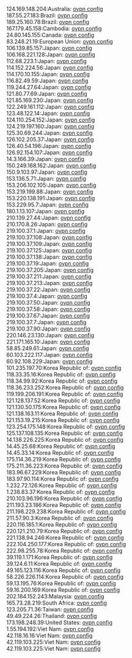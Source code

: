 124.169.148.204:Australia: [ovpn config](vpn/124_169_148_204.ovpn)  
187.55.27.183:Brazil: [ovpn config](vpn/187_55_27_183.ovpn)  
189.25.160.78:Brazil: [ovpn config](vpn/189_25_160_78.ovpn)  
167.179.45.158:Cambodia: [ovpn config](vpn/167_179_45_158.ovpn)  
24.80.145.155:Canada: [ovpn config](vpn/24_80_145_155.ovpn)  
83.248.21.19:European Union: [ovpn config](vpn/83_248_21_19.ovpn)  
106.139.85.157:Japan: [ovpn config](vpn/106_139_85_157.ovpn)  
106.168.221.128:Japan: [ovpn config](vpn/106_168_221_128.ovpn)  
112.68.223.1:Japan: [ovpn config](vpn/112_68_223_1.ovpn)  
114.152.224.56:Japan: [ovpn config](vpn/114_152_224_56.ovpn)  
114.170.10.155:Japan: [ovpn config](vpn/114_170_10_155.ovpn)  
116.82.49.59:Japan: [ovpn config](vpn/116_82_49_59.ovpn)  
119.244.27.64:Japan: [ovpn config](vpn/119_244_27_64.ovpn)  
121.80.77.69:Japan: [ovpn config](vpn/121_80_77_69.ovpn)  
121.85.169.230:Japan: [ovpn config](vpn/121_85_169_230.ovpn)  
122.249.161.112:Japan: [ovpn config](vpn/122_249_161_112.ovpn)  
123.48.122.14:Japan: [ovpn config](vpn/123_48_122_14.ovpn)  
124.110.254.152:Japan: [ovpn config](vpn/124_110_254_152.ovpn)  
124.219.197.160:Japan: [ovpn config](vpn/124_219_197_160.ovpn)  
125.30.69.244:Japan: [ovpn config](vpn/125_30_69_244.ovpn)  
126.102.205.37:Japan: [ovpn config](vpn/126_102_205_37.ovpn)  
126.40.54.196:Japan: [ovpn config](vpn/126_40_54_196.ovpn)  
126.92.154.107:Japan: [ovpn config](vpn/126_92_154_107.ovpn)  
14.3.166.39:Japan: [ovpn config](vpn/14_3_166_39.ovpn)  
150.249.168.162:Japan: [ovpn config](vpn/150_249_168_162.ovpn)  
150.9.103.97:Japan: [ovpn config](vpn/150_9_103_97.ovpn)  
153.136.5.71:Japan: [ovpn config](vpn/153_136_5_71.ovpn)  
153.206.102.105:Japan: [ovpn config](vpn/153_206_102_105.ovpn)  
153.219.199.88:Japan: [ovpn config](vpn/153_219_199_88.ovpn)  
153.220.138.191:Japan: [ovpn config](vpn/153_220_138_191.ovpn)  
153.229.95.7:Japan: [ovpn config](vpn/153_229_95_7.ovpn)  
180.1.13.107:Japan: [ovpn config](vpn/180_1_13_107.ovpn)  
210.139.27.44:Japan: [ovpn config](vpn/210_139_27_44.ovpn)  
210.170.8.26:Japan: [ovpn config](vpn/210_170_8_26.ovpn)  
219.100.37.1:Japan: [ovpn config](vpn/219_100_37_1.ovpn)  
219.100.37.108:Japan: [ovpn config](vpn/219_100_37_108.ovpn)  
219.100.37.109:Japan: [ovpn config](vpn/219_100_37_109.ovpn)  
219.100.37.125:Japan: [ovpn config](vpn/219_100_37_125.ovpn)  
219.100.37.138:Japan: [ovpn config](vpn/219_100_37_138.ovpn)  
219.100.37.19:Japan: [ovpn config](vpn/219_100_37_19.ovpn)  
219.100.37.205:Japan: [ovpn config](vpn/219_100_37_205.ovpn)  
219.100.37.211:Japan: [ovpn config](vpn/219_100_37_211.ovpn)  
219.100.37.213:Japan: [ovpn config](vpn/219_100_37_213.ovpn)  
219.100.37.22:Japan: [ovpn config](vpn/219_100_37_22.ovpn)  
219.100.37.4:Japan: [ovpn config](vpn/219_100_37_4.ovpn)  
219.100.37.50:Japan: [ovpn config](vpn/219_100_37_50.ovpn)  
219.100.37.58:Japan: [ovpn config](vpn/219_100_37_58.ovpn)  
219.100.37.67:Japan: [ovpn config](vpn/219_100_37_67.ovpn)  
219.100.37.7:Japan: [ovpn config](vpn/219_100_37_7.ovpn)  
219.100.37.90:Japan: [ovpn config](vpn/219_100_37_90.ovpn)  
220.146.23.130:Japan: [ovpn config](vpn/220_146_23_130.ovpn)  
221.171.165.10:Japan: [ovpn config](vpn/221_171_165_10.ovpn)  
58.85.249.61:Japan: [ovpn config](vpn/58_85_249_61.ovpn)  
60.103.222.117:Japan: [ovpn config](vpn/60_103_222_117.ovpn)  
60.92.108.229:Japan: [ovpn config](vpn/60_92_108_229.ovpn)  
101.235.197.70:Korea Republic of: [ovpn config](vpn/101_235_197_70.ovpn)  
118.33.35.16:Korea Republic of: [ovpn config](vpn/118_33_35_16.ovpn)  
118.34.99.92:Korea Republic of: [ovpn config](vpn/118_34_99_92.ovpn)  
118.36.233.252:Korea Republic of: [ovpn config](vpn/118_36_233_252.ovpn)  
119.199.206.191:Korea Republic of: [ovpn config](vpn/119_199_206_191.ovpn)  
121.128.137.52:Korea Republic of: [ovpn config](vpn/121_128_137_52.ovpn)  
121.130.50.175:Korea Republic of: [ovpn config](vpn/121_130_50_175.ovpn)  
121.138.163.11:Korea Republic of: [ovpn config](vpn/121_138_163_11.ovpn)  
121.153.19.215:Korea Republic of: [ovpn config](vpn/121_153_19_215.ovpn)  
123.254.175.148:Korea Republic of: [ovpn config](vpn/123_254_175_148.ovpn)  
125.137.108.135:Korea Republic of: [ovpn config](vpn/125_137_108_135.ovpn)  
14.138.226.225:Korea Republic of: [ovpn config](vpn/14_138_226_225.ovpn)  
14.45.25.68:Korea Republic of: [ovpn config](vpn/14_45_25_68.ovpn)  
14.45.33.14:Korea Republic of: [ovpn config](vpn/14_45_33_14.ovpn)  
175.114.36.219:Korea Republic of: [ovpn config](vpn/175_114_36_219.ovpn)  
175.211.36.223:Korea Republic of: [ovpn config](vpn/175_211_36_223.ovpn)  
183.96.67.229:Korea Republic of: [ovpn config](vpn/183_96_67_229.ovpn)  
183.97.90.114:Korea Republic of: [ovpn config](vpn/183_97_90_114.ovpn)  
1.232.72.126:Korea Republic of: [ovpn config](vpn/1_232_72_126.ovpn)  
1.238.83.37:Korea Republic of: [ovpn config](vpn/1_238_83_37.ovpn)  
210.103.96.196:Korea Republic of: [ovpn config](vpn/210_103_96_196.ovpn)  
211.193.23.186:Korea Republic of: [ovpn config](vpn/211_193_23_186.ovpn)  
211.198.229.238:Korea Republic of: [ovpn config](vpn/211_198_229_238.ovpn)  
211.57.90.3:Korea Republic of: [ovpn config](vpn/211_57_90_3.ovpn)  
220.116.185.1:Korea Republic of: [ovpn config](vpn/220_116_185_1.ovpn)  
220.121.210.79:Korea Republic of: [ovpn config](vpn/220_121_210_79.ovpn)  
221.138.94.246:Korea Republic of: [ovpn config](vpn/221_138_94_246.ovpn)  
222.104.250.177:Korea Republic of: [ovpn config](vpn/222_104_250_177.ovpn)  
222.98.255.78:Korea Republic of: [ovpn config](vpn/222_98_255_78.ovpn)  
39.119.1.171:Korea Republic of: [ovpn config](vpn/39_119_1_171.ovpn)  
39.124.6.11:Korea Republic of: [ovpn config](vpn/39_124_6_11.ovpn)  
49.165.123.116:Korea Republic of: [ovpn config](vpn/49_165_123_116.ovpn)  
58.226.226.114:Korea Republic of: [ovpn config](vpn/58_226_226_114.ovpn)  
59.13.195.76:Korea Republic of: [ovpn config](vpn/59_13_195_76.ovpn)  
59.16.200.169:Korea Republic of: [ovpn config](vpn/59_16_200_169.ovpn)  
202.184.152.243:Malaysia: [ovpn config](vpn/202_184_152_243.ovpn)  
165.73.28.219:South Africa: [ovpn config](vpn/165_73_28_219.ovpn)  
123.205.71.36:Taiwan: [ovpn config](vpn/123_205_71_36.ovpn)  
49.49.224.26:Thailand: [ovpn config](vpn/49_49_224_26.ovpn)  
173.198.248.39:United States: [ovpn config](vpn/173_198_248_39.ovpn)  
1.55.194.192:Viet Nam: [ovpn config](vpn/1_55_194_192.ovpn)  
42.118.16.16:Viet Nam: [ovpn config](vpn/42_118_16_16.ovpn)  
42.119.103.225:Viet Nam: [ovpn config](vpn/42_119_103_225.ovpn)  
42.119.103.225:Viet Nam: [ovpn config](vpn/42_119_103_225.ovpn)  

